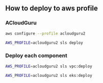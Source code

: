 
## How to deploy to aws profile

### ACloudGuru
```bash
aws configure --profile acloudguru2
```

```bash
AWS_PROFILE=acloudguru2 sls deploy
```

### Deploy each component
```bash
AWS_PROFILE=acloudguru2 sls vpc:deploy
```

```bash
AWS_PROFILE=acloudguru2 sls eks:deploy
```

